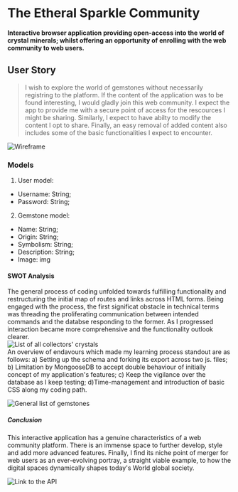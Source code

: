 # The Etheral Sparkle Community

__Interactive browser application providing open-access into the world of crystal minerals; whilst offering an opportunity of enrolling with the web community to web users.__

## User Story
>I wish to explore the world of gemstones without necessarily registring to the platform. If the content of the application was to be found interesting, I would gladly join this web community. I expect the app to provide me with a secure point of access for the rescources I might be sharing. Similarly, I expect to have abilty to modify the content I opt to share. Finally, an easy removal of added content also includes some of the basic functionalities I expect to encounter.

![Wireframe](https://excalidraw.com/)

### Models
1. User model:
* Username: String;
* Password: String;

2. Gemstone model:
* Name: String;
* Origin: String;
* Symbolism: String;
* Description: String;
* Image: img

#### SWOT Analysis

The general process of coding unfolded towards fulfilling functionality and restructuring the initial map of routes and links across HTML forms. Being engaged with the process, the first significat obstacle in technical terms was threading the proliferating communication between intended commands and the databse responding to the former. As I progressed interaction became more comprehensive and the functionality outlook clearer.
<br>
![List of all collectors' crystals](https://ethereal-sparkle-community-807400a24367.herokuapp.com/public/crystals)
<br>
An overview of endavours which made my learning process standout are as follows:
a) Setting up the schema and forking its export across two js. files;
b) Limitation by MongooseDB to accept double behaviour of initially concept of my application's features;
c) Keep the vigilance over the database as I keep testing;
d)Time-management and introduction of basic CSS along my coding path.

![General list of gemstones](https://ethereal-sparkle-community-807400a24367.herokuapp.com/public/crystals)

##### Conclusion
This interactive application has a genuine characteristics of a web community platform. There is an immense space to further develop, style and add more advanced features. Finally, I find its niche point of merger for web users as an ever-evolving portray, a straight viable example, to how the digital spaces dynamically shapes today's World global society.

![Link to the API](https://ethereal-sparkle-community-807400a24367.herokuapp.com/)
